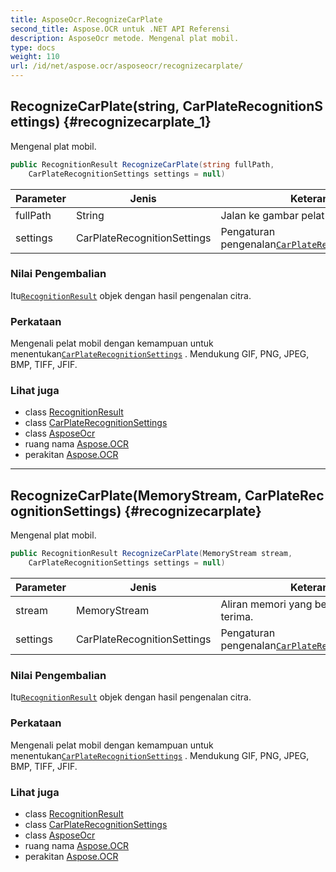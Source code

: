 ```yaml
---
title: AsposeOcr.RecognizeCarPlate
second_title: Aspose.OCR untuk .NET API Referensi
description: AsposeOcr metode. Mengenal plat mobil.
type: docs
weight: 110
url: /id/net/aspose.ocr/asposeocr/recognizecarplate/
---
```

## RecognizeCarPlate(string, CarPlateRecognitionSettings) {#recognizecarplate_1}

Mengenal plat mobil.

```csharp
public RecognitionResult RecognizeCarPlate(string fullPath, 
    CarPlateRecognitionSettings settings = null)
```

| Parameter | Jenis | Keterangan |
| --- | --- | --- |
| fullPath | String | Jalan ke gambar pelat mobil. |
| settings | CarPlateRecognitionSettings | Pengaturan pengenalan[`CarPlateRecognitionSettings`](../../carplaterecognitionsettings/). |

### Nilai Pengembalian

Itu[`RecognitionResult`](../../recognitionresult/) objek dengan hasil pengenalan citra.

### Perkataan

Mengenali pelat mobil dengan kemampuan untuk menentukan[`CarPlateRecognitionSettings`](../../carplaterecognitionsettings/) . Mendukung GIF, PNG, JPEG, BMP, TIFF, JFIF.

### Lihat juga

* class [RecognitionResult](../../recognitionresult/)
* class [CarPlateRecognitionSettings](../../carplaterecognitionsettings/)
* class [AsposeOcr](../)
* ruang nama [Aspose.OCR](../../asposeocr/)
* perakitan [Aspose.OCR](../../../)

---

## RecognizeCarPlate(MemoryStream, CarPlateRecognitionSettings) {#recognizecarplate}

Mengenal plat mobil.

```csharp
public RecognitionResult RecognizeCarPlate(MemoryStream stream, 
    CarPlateRecognitionSettings settings = null)
```

| Parameter | Jenis | Keterangan |
| --- | --- | --- |
| stream | MemoryStream | Aliran memori yang berisi gambar tanda terima. |
| settings | CarPlateRecognitionSettings | Pengaturan pengenalan[`CarPlateRecognitionSettings`](../../carplaterecognitionsettings/). |

### Nilai Pengembalian

Itu[`RecognitionResult`](../../recognitionresult/) objek dengan hasil pengenalan citra.

### Perkataan

Mengenali pelat mobil dengan kemampuan untuk menentukan[`CarPlateRecognitionSettings`](../../carplaterecognitionsettings/) . Mendukung GIF, PNG, JPEG, BMP, TIFF, JFIF.

### Lihat juga

* class [RecognitionResult](../../recognitionresult/)
* class [CarPlateRecognitionSettings](../../carplaterecognitionsettings/)
* class [AsposeOcr](../)
* ruang nama [Aspose.OCR](../../asposeocr/)
* perakitan [Aspose.OCR](../../../)


